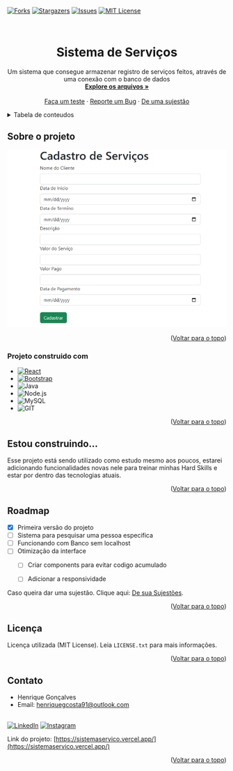 
<!-- Improved compatibility of back to top link: See: https://github.com/othneildrew/Best-README-Template/pull/73 -->
<a name="readme-top"></a>
<!--
*** Thanks for checking out the Best-README-Template. If you have a suggestion
*** that would make this better, please fork the repo and create a pull request
*** or simply open an issue with the tag "enhancement".
*** Don't forget to give the project a star!
*** Thanks again! Now go create something AMAZING! :D
-->



<!-- PROJECT SHIELDS -->
<!--
*** I'm using markdown "reference style" links for readability.
*** Reference links are enclosed in brackets [ ] instead of parentheses ( ).
*** See the bottom of this document for the declaration of the reference variables
*** for contributors-url, forks-url, etc. This is an optional, concise syntax you may use.
*** https://www.markdownguide.org/basic-syntax/#reference-style-links
-->
[![Forks][forks-shield]][forks-url]
[![Stargazers][stars-shield]][stars-url]
[![Issues][issues-shield]][issues-url]
[![MIT License][license-shield]][license-url]



<!-- PROJECT LOGO -->
<br />
<div align="center">

<h1 align="center">Sistema de Serviços</h1>

  <p align="center">
    Um sistema que consegue armazenar registro de serviços feitos, através de uma conexão com o banco de dados
    <br />
    <a href="https://github.com/Henriquegcosta/Sistemaservico"><strong>Explore os arquivos »</strong></a>
    <br />
    <br />
    <a href="https://sistemaservico.vercel.app/">Faça um teste</a>
    ·
    <a href="https://github.com/Henriquegcosta/Sistemaservico/issues">Reporte um Bug</a>
    ·
    <a href="https://github.com/Henriquegcosta/Sistemaservico/issues">De uma sujestão</a>
  </p>
</div>



<!-- TABLE OF CONTENTS -->
<details>
  <summary>Tabela de conteudos</summary>
  <ol>
    <li>
      <a href="#sobre-o-projeto">Sobre o projeto</a>
      <ul>
        <li><a href="#projeto-construido-com">Feito com...</a></li>
      </ul>
    </li>
    <li>
      <a href="#estou-construindo">Estou construindo...</a>
    </li>
    <li><a href="#roadmap">Roadmap</a></li>
    <li><a href="#license">Licença</a></li>
    <li><a href="#contato">Contatp</a></li>
  </ol>
</details>



<!-- ABOUT THE PROJECT -->
## Sobre o projeto

<img src="Imagem.PNG" width="800" heigth="700">



<p align="right">(<a href="#readme-top">Voltar para o topo</a>)</p>



### Projeto construido com

* [![React][React.js]][React-url]
* [![Bootstrap][Bootstrap.com]][Bootstrap-url]
* ![Java](https://img.shields.io/badge/Java-ED8B00?style=for-the-badge&logo=java&logoColor=white)
* ![Node.js](https://img.shields.io/badge/Node.js-43853D?style=for-the-badge&logo=node.js&logoColor=white)
* ![MySQL](https://img.shields.io/badge/MySQL-00000F?style=for-the-badge&logo=mysql&logoColor=white)
* ![GIT](https://img.shields.io/badge/Git-E34F26?style=for-the-badge&logo=git&logoColor=white)


<p align="right">(<a href="#readme-top">Voltar para o topo</a>)</p>




<!-- USAGE EXAMPLES -->
## Estou construindo...

Esse projeto está sendo utilizado como estudo mesmo aos poucos, estarei adicionando funcionalidades novas nele para treinar minhas Hard Skills e estar por dentro das tecnologias atuais.


<p align="right">(<a href="#readme-top">Voltar para o topo</a>)</p>



<!-- ROADMAP -->
## Roadmap

- [X] Primeira versão do projeto
- [ ] Sistema para pesquisar uma pessoa especifica
- [ ] Funcionando com Banco sem localhost
- [ ] Otimização da interface
    - [ ] Criar components para evitar codigo acumulado
    - [ ] Adicionar a responsividade


Caso queira dar uma sujestão. Clique aqui: [De sua Sujestões](https://github.com/Henriquegcosta/Sistemaservico/issues).

<p align="right">(<a href="#readme-top">Voltar para o topo</a>)</p>




<!-- LICENSE -->
## Licença

Licença utilizada (MIT License). Leia `LICENSE.txt` para mais informações.

<p align="right">(<a href="#readme-top">Voltar para o topo</a>)</p>



<!-- CONTACT -->
## Contato

- Henrique Gonçalves
- Email: henriquegcosta91@outlook.com
<br><br>

[![LinkedIn][linkedin-shield]][linkedin-url]
[![Instagram][instagram-shield]][instagram-url]


Link do projeto: [https://sistemaservico.vercel.app/](https://sistemaservico.vercel.app/)

<p align="right">(<a href="#readme-top">Voltar para o topo</a>)</p>





<!-- MARKDOWN LINKS & IMAGES -->
<!-- https://www.markdownguide.org/basic-syntax/#reference-style-links -->
[contributors-shield]: https://img.shields.io/github/contributors/github_username/repo_name.svg?style=for-the-badge
[contributors-url]: https://github.com/Henriquegcosta/Sistemaservico/graphs/contributors
[forks-shield]: https://img.shields.io/github/forks/Henriquegcosta/Sistemaservico.svg?style=for-the-badge
[forks-url]: https://github.com/Henriquegcosta/Sistemaservico/network/members
[stars-shield]: https://img.shields.io/github/stars/Henriquegcosta/Sistemaservico.svg?style=for-the-badge
[stars-url]: https://github.com/Henriquegcosta/Sistemaservico/stargazers
[issues-shield]: https://img.shields.io/github/issues/Henriquegcosta/Sistemaservico.svg?style=for-the-badge
[issues-url]: https://github.com/Henriquegcosta/Sistemaservico/issues
[license-shield]: https://img.shields.io/github/license/Henriquegcosta/Sistemaservico.svg?style=for-the-badge
[license-url]: https://github.com/Henriquegcosta/Sistemaservico/blob/master/LICENSE.txt
[instagram-shield]: https://img.shields.io/badge/Instagram-E4405F?style=for-the-badge&logo=instagram&logoColor=white
[instagram-url]: https://www.instagram.com/heriquegc/
[linkedin-shield]: https://img.shields.io/badge/-LinkedIn-black.svg?style=for-the-badge&logo=linkedin&colorB=555
[linkedin-url]: https://www.linkedin.com/in/henriquegcosta/
[product-screenshot]: images/screenshot.png
[React.js]: https://img.shields.io/badge/React-20232A?style=for-the-badge&logo=react&logoColor=61DAFB
[React-url]: reactjs.org 
[Bootstrap.com]: https://img.shields.io/badge/Bootstrap-563D7C?style=for-the-badge&logo=bootstrap&logoColor=white
[Bootstrap-url]: https://getbootstrap.com/

